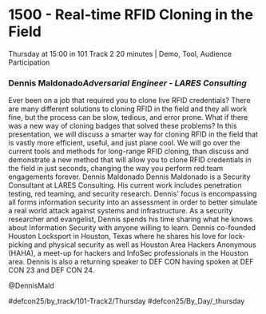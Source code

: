 # 1500 - Real-time RFID Cloning in the Field
Thursday at 15:00 in 101 Track 2
20 minutes | Demo, Tool, Audience Participation
### Dennis Maldonado*Adversarial Engineer - LARES Consulting*

Ever been on a job that required you to clone live RFID credentials? There are many different solutions to cloning RFID in the field and they all work fine, but the process can be slow, tedious, and error prone. What if there was a new way of cloning badges that solved these problems? In this presentation, we will discuss a smarter way for cloning RFID in the field that is vastly more efficient, useful, and just plane cool. We will go over the current tools and methods for long-range RFID cloning, than discuss and demonstrate a new method that will allow you to clone RFID credentials in the field in just seconds, changing the way you perform red team engagements forever.
Dennis Maldonado
Dennis Maldonado is a Security Consultant at LARES Consulting. His current work includes penetration testing, red teaming, and security research. Dennis' focus is encompassing all forms information security into an assessment in order to better simulate a real world attack against systems and infrastructure. As a security researcher and evangelist, Dennis spends his time sharing what he knows about Information Security with anyone willing to learn. Dennis co-founded Houston Locksport in Houston, Texas where he shares his love for lock-picking and physical security as well as Houston Area Hackers Anonymous (HAHA), a meet-up for hackers and InfoSec professionals in the Houston area. Dennis is also a returning speaker to DEF CON having spoken at DEF CON 23 and DEF CON 24.

@DennisMald

#defcon25/by_track/101-Track2/Thursday #defcon25/By_Day/_thursday